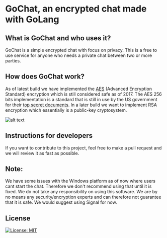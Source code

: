 # GoChat, an encrypted chat made with GoLang

## What is GoChat and who uses it?
  GoChat is a simple encrypted chat with focus on privacy. This is a free to use service for anyone who needs a private chat between two or more parties.

## How does GoChat work?
  As of latest build we have implemented the [AES][ed562d5e] (Advanced Encryption Standard) encryption which is still considered safe as of 2017. The AES 256 bits implementation is a standard that is still in use by the US government for their [top secret documents][813bf0e5]. In a later build we want to implement RSA encryption which essentially is a public-key cryptosystem.

  ![alt text](http://bildr.no/image/VlhKMUIy.jpeg)


## Instructions for developers
  If you want to contribute to this project, feel free to make a pull request and we will review it as fast as possible.

## Note:
  We have some issues with the Windows platform as of now where users cant start the chat. Therefore we don't recommend using that until it is fixed.
  We do not take any responsibility on using this software. We are by no means any security/encryption experts and can therefore not guarantee that it is safe. We would suggest using Signal for now.
  
## License
[![License: MIT](https://img.shields.io/badge/License-MIT-yellow.svg)](https://opensource.org/licenses/MIT)



[ed562d5e]: https://en.wikipedia.org/wiki/Advanced_Encryption_Standard "Advanced Encryption Standard"

[813bf0e5]: https://en.wikipedia.org/wiki/Advanced_Encryption_Standard#Security "AES Security"
